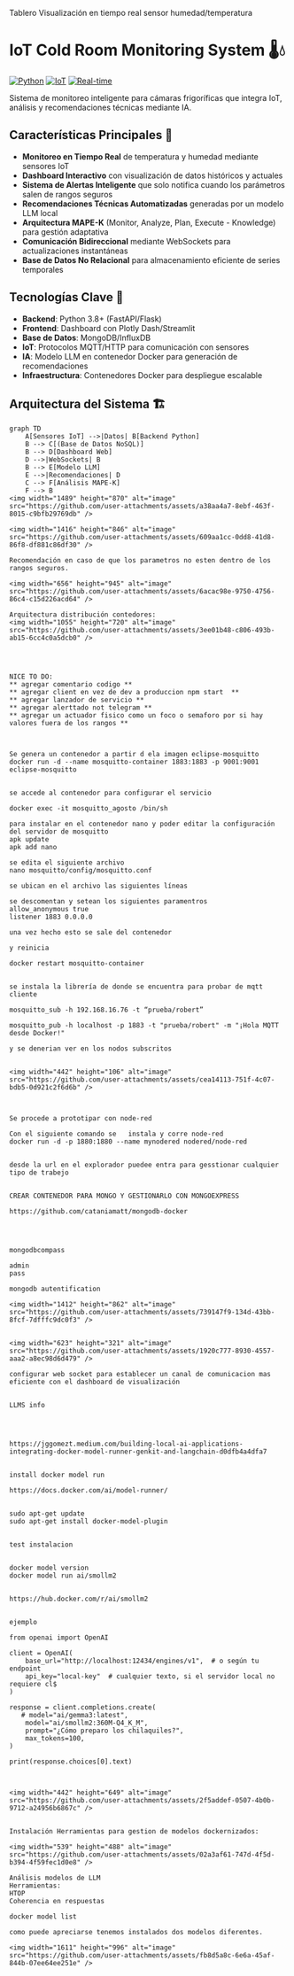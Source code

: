 Tablero Visualización en tiempo real sensor humedad/temperatura
# IoT Cold Room Monitoring System 🌡️💧

[![Python](https://img.shields.io/badge/Python-3.8%2B-blue)](https://www.python.org/)
[![IoT](https://img.shields.io/badge/IoT-Enabled-green)](https://en.wikipedia.org/wiki/Internet_of_things)
[![Real-time](https://img.shields.io/badge/Real--time-WebSockets-orange)](https://developer.mozilla.org/en-US/docs/Web/API/WebSockets_API)

Sistema de monitoreo inteligente para cámaras frigoríficas que integra IoT, análisis  y recomendaciones técnicas mediante IA.

## Características Principales 🚀

- **Monitoreo en Tiempo Real** de temperatura y humedad mediante sensores IoT
- **Dashboard Interactivo** con visualización de datos históricos y actuales
- **Sistema de Alertas Inteligente** que solo notifica cuando los parámetros salen de rangos seguros
- **Recomendaciones Técnicas Automatizadas** generadas por un modelo LLM local
- **Arquitectura MAPE-K** (Monitor, Analyze, Plan, Execute - Knowledge) para gestión adaptativa
- **Comunicación Bidireccional** mediante WebSockets para actualizaciones instantáneas
- **Base de Datos No Relacional** para almacenamiento eficiente de series temporales

## Tecnologías Clave 🔧

- **Backend**: Python 3.8+ (FastAPI/Flask)
- **Frontend**: Dashboard con Plotly Dash/Streamlit
- **Base de Datos**: MongoDB/InfluxDB
- **IoT**: Protocolos MQTT/HTTP para comunicación con sensores
- **IA**: Modelo LLM en contenedor Docker para generación de recomendaciones
- **Infraestructura**: Contenedores Docker para despliegue escalable

## Arquitectura del Sistema 🏗️

```mermaid
graph TD
    A[Sensores IoT] -->|Datos| B[Backend Python]
    B --> C[(Base de Datos NoSQL)]
    B --> D[Dashboard Web]
    D -->|WebSockets| B
    B --> E[Modelo LLM]
    E -->|Recomendaciones| D
    C --> F[Análisis MAPE-K]
    F --> B
<img width="1489" height="870" alt="image" src="https://github.com/user-attachments/assets/a38aa4a7-8ebf-463f-8015-c9bfb29769db" />

<img width="1416" height="846" alt="image" src="https://github.com/user-attachments/assets/609aa1cc-0dd8-41d8-86f8-df881c86df30" />

Recomendación en caso de que los parametros no esten dentro de los rangos seguros.

<img width="656" height="945" alt="image" src="https://github.com/user-attachments/assets/6acac98e-9750-4756-86c4-c15d226acd64" />

Arquitectura distribución contedores:
<img width="1055" height="720" alt="image" src="https://github.com/user-attachments/assets/3ee01b48-c806-493b-ab15-6cc4c0a5dcb0" />




NICE TO DO: 
** agregar comentario codigo **
** agregar client en vez de dev a produccion npm start  **
** agregar lanzador de servicio **
** agregar alerttado not telegram **
** agregar un actuador fisico como un foco o semaforo por si hay valores fuera de los rangos **



Se genera un contenedor a partir d ela imagen eclipse-mosquitto
docker run -d --name mosquitto-container 1883:1883 -p 9001:9001 eclipse-mosquitto


se accede al contenedor para configurar el servicio 

docker exec -it mosquitto_agosto /bin/sh

para instalar en el contenedor nano y poder editar la configuración del servidor de mosquitto
apk update
apk add nano

se edita el siguiente archivo
nano mosquitto/config/mosquitto.conf

se ubican en el archivo las siguientes líneas

se descomentan y setean los siguientes paramentros
allow_anonymous true
listener 1883 0.0.0.0

una vez hecho esto se sale del contenedor

y reinicia

docker restart mosquitto-container


se instala la librería de donde se encuentra para probar de mqtt cliente

mosquitto_sub -h 192.168.16.76 -t “prueba/robert”

mosquitto_pub -h localhost -p 1883 -t "prueba/robert" -m "¡Hola MQTT desde Docker!"

y se denerian ver en los nodos subscritos 


<img width="442" height="106" alt="image" src="https://github.com/user-attachments/assets/cea14113-751f-4c07-bdb5-0d921c2f6d6b" />



Se procede a prototipar con node-red

Con el siguiente comando se   instala y corre node-red 
docker run -d -p 1880:1880 --name mynodered nodered/node-red 


desde la url en el explorador puedee entra para gesstionar cualquier tipo de trabejo


CREAR CONTENEDOR PARA MONGO Y GESTIONARLO CON MONGOEXPRESS

https://github.com/cataniamatt/mongodb-docker




mongodbcompass 

admin
pass

mongodb autentification

<img width="1412" height="862" alt="image" src="https://github.com/user-attachments/assets/739147f9-134d-43bb-8fcf-7dfffc9dc0f3" />


<img width="623" height="321" alt="image" src="https://github.com/user-attachments/assets/1920c777-8930-4557-aaa2-a8ec98d6d479" />

configurar web socket para establecer un canal de comunicacion mas eficiente con el dashboard de visualización


LLMS info




https://jggomezt.medium.com/building-local-ai-applications-integrating-docker-model-runner-genkit-and-langchain-d0dfb4a4dfa7


install docker model run

https://docs.docker.com/ai/model-runner/


sudo apt-get update
sudo apt-get install docker-model-plugin


test instalacion


docker model version
docker model run ai/smollm2


https://hub.docker.com/r/ai/smollm2


ejemplo

from openai import OpenAI

client = OpenAI(
    base_url="http://localhost:12434/engines/v1",  # o según tu endpoint
    api_key="local-key"  # cualquier texto, si el servidor local no requiere cl$
)

response = client.completions.create(
   # model="ai/gemma3:latest",
    model="ai/smollm2:360M-Q4_K_M",
    prompt="¿Cómo preparo los chilaquiles?",
    max_tokens=100,
)

print(response.choices[0].text)



<img width="442" height="649" alt="image" src="https://github.com/user-attachments/assets/2f5addef-0507-4b0b-9712-a24956b6867c" />


Instalación Herramientas para gestion de modelos dockernizados:

<img width="539" height="488" alt="image" src="https://github.com/user-attachments/assets/02a3af61-747d-4f5d-b394-4f59fec1d0e8" />

Análisis modelos de LLM 
Herramientas:
HTOP
Coherencia en respuestas

docker model list

como puede apreciarse tenemos instalados dos modelos diferentes.

<img width="1611" height="996" alt="image" src="https://github.com/user-attachments/assets/fb8d5a8c-6e6a-45af-844b-07ee64ee251e" />
